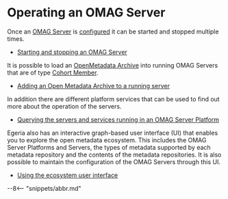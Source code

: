 <!-- SPDX-License-Identifier: CC-BY-4.0 -->
<!-- Copyright Contributors to the ODPi Egeria project. -->

# Operating an OMAG Server

Once an [OMAG Server](/egeria-docs/concepts/omag-server) is [configured](/egeria-docs/guides/admin/servers/index)
it can be started and stopped multiple times.

* [Starting and stopping an OMAG Server](/egeria-docs/guides/operations/starting-and-stopping-omag-server)

It is possible to load an [OpenMetadata Archive](/egeria-docs/concepts/open-metadata-archives)
into running OMAG Servers that are of type [Cohort Member](/egeria-docs/concepts/cohort-member).

* [Adding an Open Metadata Archive to a running server](/egeria-docs/guides/operations/adding-archive-to-running-server)

In addition there are different platform services that
can be used to find out more about the operation of the servers.

* [Querying the servers and services running in an OMAG Server Platform](/egeria-docs/guides/operations/querying-server-and-services)

Egeria also has an interactive graph-based user interface (UI) that enables you to explore the
open metadata ecosystem.  This includes the OMAG Server Platforms and Servers, the types of metadata
supported by each metadata repository and the contents of the metadata repositories.
It is also possible to maintain the configuration of the OMAG Servers through this UI.

* [Using the ecosystem user interface](https://github.com/odpi/egeria-react-ui)


--8<-- "snippets/abbr.md"
